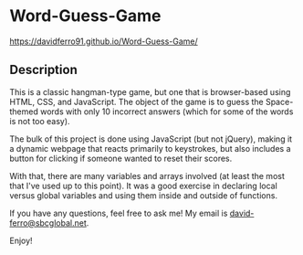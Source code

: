 # Word-Guess-Game

https://davidferro91.github.io/Word-Guess-Game/

## Description
This is a classic hangman-type game, but one that is browser-based using HTML, CSS, and JavaScript.  The object of the game is to guess the Space-themed words with only 10 incorrect answers (which for some of the words is not too easy).

The bulk of this project is done using JavaScript (but not jQuery), making it a dynamic webpage that reacts primarily to keystrokes, but also includes a button for clicking if someone wanted to reset their scores.

With that, there are many variables and arrays involved (at least the most that I've used up to this point).  It was a good exercise in declaring local versus global variables and using them inside and outside of functions.

If you have any questions, feel free to ask me!  My email is david-ferro@sbcglobal.net.

Enjoy!